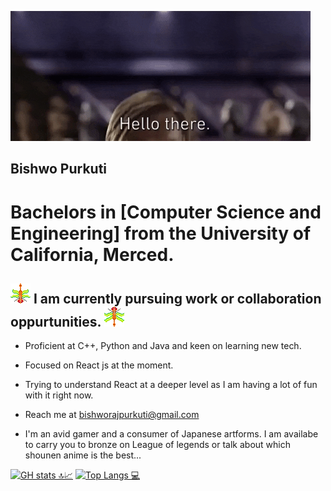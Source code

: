 ![](hello.gif)    

## Bishwo Purkuti  
# Bachelors in [Computer Science and Engineering] from the University of California, Merced.
## ![alt text](https://github.com/bpurkuti/Acrid-Dragonfly/blob/master/gameSprites/down2.png) I am currently pursuing work or collaboration oppurtunities.     ![alt text](https://github.com/bpurkuti/Acrid-Dragonfly/blob/master/up1.png)


- Proficient at C++, Python and Java and keen on learning new tech. 
- Focused on React js at the moment.
- Trying to understand React at a deeper level as I am having a lot of fun with it right now.

- Reach me at [bishworajpurkuti@gmail.com](mailto:bishworajpurkuti@gmail.com?subject=[GitHub]%20Hello%20There%20)
- I'm an avid gamer and a consumer of Japanese artforms. I am availabe to carry you to bronze on League of legends or talk about which shounen anime is the best...

[![GH stats 🔝📈](https://github-readme-stats.vercel.app/api?username=bpurkuti&hide=stars&count_private=true&show_icons=true&theme=tokyonight&line_height=33&hide_rank=false)](https://github.com/bpurkuti?tab=repositories&q=&type=public&language=)
[![Top Langs 💻](https://github-readme-stats.vercel.app/api/top-langs/?username=bpurkuti&count_private=true&theme=onedark&line_height=30&exclude_repo=Calculator&hide=C,&layout=default)](https://github.com/bpurkuti?tab=repositories&q=&type=source&language=)
